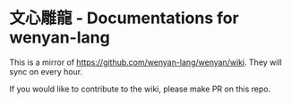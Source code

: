 # 文心雕龍 - Documentations for wenyan-lang

This is a mirror of https://github.com/wenyan-lang/wenyan/wiki. They will sync on every hour.

If you would like to contribute to the wiki, please make PR on this repo.
